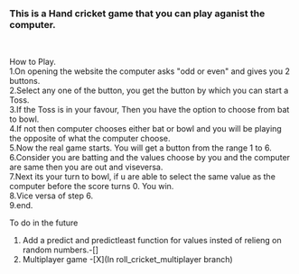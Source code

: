 <h3>This is a Hand cricket game that you can play aganist the computer.</h3>
<br/>
<p>
How to Play.<br/>
1.On opening the website the computer asks "odd or even" and gives you 2 buttons.<br/>
2.Select any one of the button, you get the button by which you can start a Toss.<br/>
3.If the Toss is in your favour, Then you have the option to choose from bat to bowl.<br/>
4.If not then computer chooses either bat or bowl and you will be playing the opposite of what the computer choose.<br/>
5.Now the real game starts. You will get a button from the range 1 to 6.<br/>
6.Consider you are batting and the values choose by you and the computer are same then you are out and viseversa.<br/>
7.Next its your turn to bowl, if u are able to select the same value as the computer before the score turns 0. You win.<br/>
8.Vice versa of step 6.<br/>
9.end. <br/>

To do in the future
1. Add a predict and predictleast function for values insted of relieng on random numbers.-[] <br/>
2. Multiplayer game -[X](In roll_cricket_multiplayer branch)</p>
